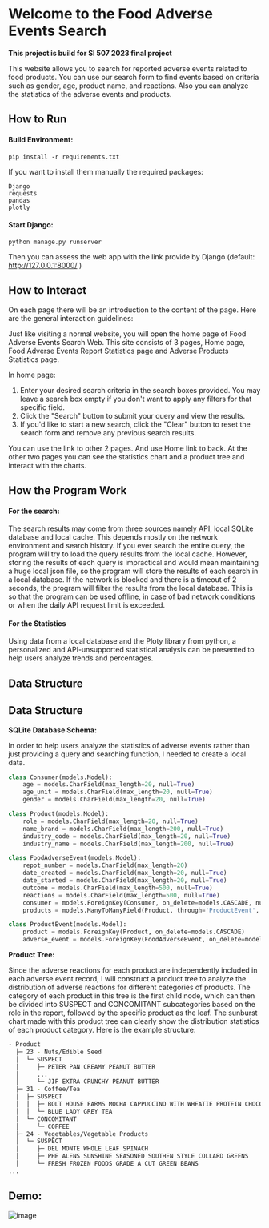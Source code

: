 # Welcome to the Food Adverse Events Search

**This project is build for SI 507 2023 final project**

This website allows you to search for reported adverse events related to food products. You can use our search form to find events based on criteria such as gender, age, product name, and reactions. Also you can analyze the statistics of the adverse events and products.

## How to Run

#### Build Environment:

```shell
pip install -r requirements.txt
```

If you want to install them manually the required packages: 

```
Django
requests
pandas
plotly
```

#### Start Django:

```shell
python manage.py runserver
```

Then you can assess the web app with the link provide by Django (default: http://127.0.0.1:8000/ )

## How to Interact

On each page there will be an introduction to the content of the page. Here are the general interaction guidelines: 

Just like visiting a normal website, you will open the home page of Food Adverse Events Search Web. This site consists of 3 pages, Home page, Food Adverse Events Report Statistics page and Adverse Products Statistics page.

In home page:

1. Enter your desired search criteria in the search boxes provided. You may leave a search box empty if you don't want to apply any filters for that specific field.
2. Click the "Search" button to submit your query and view the results.
3. If you'd like to start a new search, click the "Clear" button to reset the search form and remove any previous search results.

You can use the link to other 2 pages. And use Home link to back. At the other two pages you can see the statistics chart and a product tree and interact with the charts.

## How the Program Work

#### For the search:

The search results may come from three sources namely API, local SQLite database and local cache. This depends mostly on the network environment and search history. If you ever search the entire query, the program will try to load the query results from the local cache. However, storing the results of each query is impractical and would mean maintaining a huge local json file, so the program will store the results of each search in a local database. If the network is blocked and there is a timeout of 2 seconds, the program will filter the results from the local database. This is so that the program can be used offline, in case of bad network conditions or when the daily API request limit is exceeded.

#### For the Statistics

Using data from a local database and the Ploty library from python, a personalized and API-unsupported statistical analysis can be presented to help users analyze trends and percentages.

## Data Structure

## Data Structure 

**SQLite Database Schema:**

In order to help users analyze the statistics of adverse events rather than just providing a query and searching function, I needed to create a local data.

```python
class Consumer(models.Model):
    age = models.CharField(max_length=20, null=True)
    age_unit = models.CharField(max_length=20, null=True)
    gender = models.CharField(max_length=20, null=True)

class Product(models.Model):
    role = models.CharField(max_length=20, null=True)
    name_brand = models.CharField(max_length=200, null=True)
    industry_code = models.CharField(max_length=20, null=True)  
    industry_name = models.CharField(max_length=200, null=True)

class FoodAdverseEvent(models.Model):
    repot_number = models.CharField(max_length=20)
    date_created = models.CharField(max_length=20, null=True)
    date_started = models.CharField(max_length=20, null=True)
    outcome = models.CharField(max_length=500, null=True)
    reactions = models.CharField(max_length=500, null=True)
    consumer = models.ForeignKey(Consumer, on_delete=models.CASCADE, null=True)
    products = models.ManyToManyField(Product, through='ProductEvent', null=True)

class ProductEvent(models.Model):
    product = models.ForeignKey(Product, on_delete=models.CASCADE)
    adverse_event = models.ForeignKey(FoodAdverseEvent, on_delete=models.CASCADE)
```

**Product Tree:**

Since the adverse reactions for each product are independently included in each adverse event record, I will construct a product tree to analyze the distribution of adverse reactions for different categories of products. The category of each product in this tree is the first child node, which can then be divided into SUSPECT and CONCOMITANT subcategories based on the role in the report, followed by the specific product as the leaf. The sunburst chart made with this product tree can clearly show the distribution statistics of each product category. Here is the example structure:

```bash
- Product
  ├─ 23 - Nuts/Edible Seed
  │  └─ SUSPECT
  │     ├─ PETER PAN CREAMY PEANUT BUTTER
  │     ...
  │     └─ JIF EXTRA CRUNCHY PEANUT BUTTER
  ├─ 31 - Coffee/Tea
  │  ├─ SUSPECT
  │  │  ├─ BOLT HOUSE FARMS MOCHA CAPPUCCINO WITH WHEATIE PROTEIN CHOCOLATE
  │  │  └─ BLUE LADY GREY TEA
  │  └─ CONCOMITANT
  │     └─ COFFEE
  ├─ 24 - Vegetables/Vegetable Products
  │  └─ SUSPECT
  │     ├─ DEL MONTE WHOLE LEAF SPINACH
  │     ├─ PHE ALENS SUNSHINE SEASONED SOUTHEN STYLE COLLARD GREENS
  │     └─ FRESH FROZEN FOODS GRADE A CUT GREEN BEANS
...
```

## Demo:

![image](https://github.com/Focusjd/Food-Adverse-Event-Search/blob/master/demo/demo.gif)
